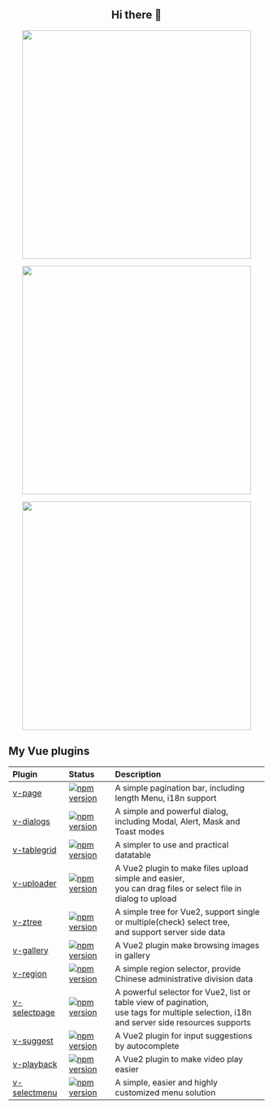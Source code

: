 <h2 align="center">
Hi there 👋
</h2>

<!--

[![Terry Zeng's github stats](https://github-readme-stats.vercel.app/api?username=TerryZ&show_icons=true&show_owner=true)](https://github.com/anuraghazra/github-readme-stats)

**TerryZ/TerryZ** is a ✨ _special_ ✨ repository because its `README.md` (this file) appears on your GitHub profile.

Here are some ideas to get you started:

- 🔭 I’m currently working on ...
- 🌱 I’m currently learning ...
- 👯 I’m looking to collaborate on ...
- 🤔 I’m looking for help with ...
- 💬 Ask me about ...
- 📫 How to reach me: ...
- 😄 Pronouns: ...
- ⚡ Fun fact: ...
-->

<p align="center">
  <img width="450em" src="https://github-readme-stats.vercel.app/api?username=terryz&show_icons=true&include_all_commits=true&count_private=true&hide_border=true&theme=dark" />
</p>

<p align="center">
  <img width="450em" src="https://github-readme-streak-stats.herokuapp.com/?user=terryz&include_all_commits=true&hide_border=true&theme=dark&date_format=Y-n-j" />
</p>

<p align="center">
  <img width="450em" src="https://github-readme-stats.vercel.app/api/top-langs/?username=terryz&layout=compact&custom_title=Most used languages&langs_count=10&include_all_commits=true&hide_progress=true&hide_border=true&theme=dark&hide=">
</p>

## My Vue plugins

<!--
#### [v-page](https://github.com/TerryZ/v-page) [![npm version](https://img.shields.io/npm/v/v-page.svg)](https://www.npmjs.com/package/v-page)

A simple pagination bar, including length Menu, i18n support

### [v-dialogs](https://github.com/TerryZ/v-dialogs) [![npm version](https://img.shields.io/npm/v/v-dialogs.svg)](https://www.npmjs.com/package/v-dialogs)

A simple and powerful dialog, including Modal, Alert, Mask and Toast modes

### [v-tablegrid](https://github.com/TerryZ/v-tablegrid) [![npm version](https://img.shields.io/npm/v/v-tablegrid.svg)](https://www.npmjs.com/package/v-tablegrid)

A simpler to use and practical datatable

### [v-uploader](https://github.com/TerryZ/v-uploader) [![npm version](https://img.shields.io/npm/v/v-uploader.svg)](https://www.npmjs.com/package/v-uploader)

A Vue2 plugin to make files upload simple and easier, you can drag files or select file in dialog to upload

### [v-ztree](https://github.com/TerryZ/v-ztree) [![npm version](https://img.shields.io/npm/v/v-ztree.svg)](https://www.npmjs.com/package/v-ztree)

A simple tree for Vue2, support single or multiple(check) select tree, and support server side data

### [v-gallery](https://github.com/TerryZ/v-gallery) [![npm version](https://img.shields.io/npm/v/v-gallery.svg)](https://www.npmjs.com/package/v-gallery)

A Vue2 plugin make browsing images in gallery

### [v-region](https://github.com/TerryZ/v-region) [![npm version](https://img.shields.io/npm/v/v-region.svg)](https://www.npmjs.com/package/v-region)

A simple region selector, provide Chinese administrative division data

### [v-selectpage](https://github.com/TerryZ/v-selectpage) [![npm version](https://img.shields.io/npm/v/v-selectpage.svg)](https://www.npmjs.com/package/v-selectpage)

A powerful selector for Vue2, list or table view of pagination, use tags for multiple selection, i18n and server side resources supports

### [v-suggest](https://github.com/TerryZ/v-suggest) [![npm version](https://img.shields.io/npm/v/v-suggest.svg)](https://www.npmjs.com/package/v-suggest)

A Vue2 plugin for input suggestions by autocomplete

### [v-playback](https://github.com/TerryZ/v-playback) [![npm version](https://img.shields.io/npm/v/v-playback.svg)](https://www.npmjs.com/package/v-playback)

A Vue2 plugin to make video play easier

### [v-selectmenu](https://github.com/TerryZ/v-selectmenu) [![npm version](https://img.shields.io/npm/v/v-selectmenu.svg)](https://www.npmjs.com/package/v-selectmenu)

A simple, easier and highly customized menu solution
-->


| Plugin | Status | Description |
| :---------------- | :-- | :-- |
| [v-page](https://github.com/TerryZ/v-page) | [![npm version](https://img.shields.io/npm/v/v-page.svg)](https://www.npmjs.com/package/v-page) | A simple pagination bar, including length Menu, i18n support |
| [v-dialogs](https://github.com/TerryZ/v-dialogs) | [![npm version](https://img.shields.io/npm/v/v-dialogs.svg)](https://www.npmjs.com/package/v-dialogs) | A simple and powerful dialog, including Modal, Alert, Mask and Toast modes |
| [v-tablegrid](https://github.com/TerryZ/v-tablegrid) | [![npm version](https://img.shields.io/npm/v/v-tablegrid.svg)](https://www.npmjs.com/package/v-tablegrid) | A simpler to use and practical datatable |
| [v-uploader](https://github.com/TerryZ/v-uploader) | [![npm version](https://img.shields.io/npm/v/v-uploader.svg)](https://www.npmjs.com/package/v-uploader) | A Vue2 plugin to make files upload simple and easier, <br>you can drag files or select file in dialog to upload |
| [v-ztree](https://github.com/TerryZ/v-ztree) | [![npm version](https://img.shields.io/npm/v/v-ztree.svg)](https://www.npmjs.com/package/v-ztree) | A simple tree for Vue2, support single or multiple(check) select tree, <br>and support server side data |
| [v-gallery](https://github.com/TerryZ/v-gallery) | [![npm version](https://img.shields.io/npm/v/v-gallery.svg)](https://www.npmjs.com/package/v-gallery) | A Vue2 plugin make browsing images in gallery |
| [v-region](https://github.com/TerryZ/v-region) | [![npm version](https://img.shields.io/npm/v/v-region.svg)](https://www.npmjs.com/package/v-region) | A simple region selector, provide Chinese administrative division data |
| [v-selectpage](https://github.com/TerryZ/v-selectpage) | [![npm version](https://img.shields.io/npm/v/v-selectpage.svg)](https://www.npmjs.com/package/v-selectpage) | A powerful selector for Vue2, list or table view of pagination, <br>use tags for multiple selection, i18n and server side resources supports |
| [v-suggest](https://github.com/TerryZ/v-suggest) | [![npm version](https://img.shields.io/npm/v/v-suggest.svg)](https://www.npmjs.com/package/v-suggest) | A Vue2 plugin for input suggestions by autocomplete |
| [v-playback](https://github.com/TerryZ/v-playback) | [![npm version](https://img.shields.io/npm/v/v-playback.svg)](https://www.npmjs.com/package/v-playback) | A Vue2 plugin to make video play easier |
| [v-selectmenu](https://github.com/TerryZ/v-selectmenu) | [![npm version](https://img.shields.io/npm/v/v-selectmenu.svg)](https://www.npmjs.com/package/v-selectmenu) | A simple, easier and highly customized menu solution |

